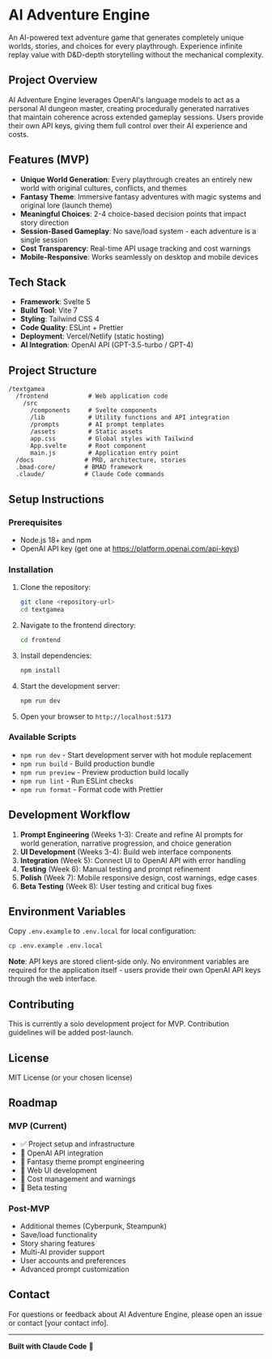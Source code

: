 # AI Adventure Engine

An AI-powered text adventure game that generates completely unique worlds, stories, and choices for every playthrough. Experience infinite replay value with D&D-depth storytelling without the mechanical complexity.

## Project Overview

AI Adventure Engine leverages OpenAI's language models to act as a personal AI dungeon master, creating procedurally generated narratives that maintain coherence across extended gameplay sessions. Users provide their own API keys, giving them full control over their AI experience and costs.

## Features (MVP)

- **Unique World Generation**: Every playthrough creates an entirely new world with original cultures, conflicts, and themes
- **Fantasy Theme**: Immersive fantasy adventures with magic systems and original lore (launch theme)
- **Meaningful Choices**: 2-4 choice-based decision points that impact story direction
- **Session-Based Gameplay**: No save/load system - each adventure is a single session
- **Cost Transparency**: Real-time API usage tracking and cost warnings
- **Mobile-Responsive**: Works seamlessly on desktop and mobile devices

## Tech Stack

- **Framework**: Svelte 5
- **Build Tool**: Vite 7
- **Styling**: Tailwind CSS 4
- **Code Quality**: ESLint + Prettier
- **Deployment**: Vercel/Netlify (static hosting)
- **AI Integration**: OpenAI API (GPT-3.5-turbo / GPT-4)

## Project Structure

```
/textgamea
  /frontend           # Web application code
    /src
      /components     # Svelte components
      /lib            # Utility functions and API integration
      /prompts        # AI prompt templates
      /assets         # Static assets
      app.css         # Global styles with Tailwind
      App.svelte      # Root component
      main.js         # Application entry point
  /docs              # PRD, architecture, stories
  .bmad-core/        # BMAD framework
  .claude/           # Claude Code commands
```

## Setup Instructions

### Prerequisites

- Node.js 18+ and npm
- OpenAI API key (get one at https://platform.openai.com/api-keys)

### Installation

1. Clone the repository:
   ```bash
   git clone <repository-url>
   cd textgamea
   ```

2. Navigate to the frontend directory:
   ```bash
   cd frontend
   ```

3. Install dependencies:
   ```bash
   npm install
   ```

4. Start the development server:
   ```bash
   npm run dev
   ```

5. Open your browser to `http://localhost:5173`

### Available Scripts

- `npm run dev` - Start development server with hot module replacement
- `npm run build` - Build production bundle
- `npm run preview` - Preview production build locally
- `npm run lint` - Run ESLint checks
- `npm run format` - Format code with Prettier

## Development Workflow

1. **Prompt Engineering** (Weeks 1-3): Create and refine AI prompts for world generation, narrative progression, and choice generation
2. **UI Development** (Weeks 3-4): Build web interface components
3. **Integration** (Week 5): Connect UI to OpenAI API with error handling
4. **Testing** (Week 6): Manual testing and prompt refinement
5. **Polish** (Week 7): Mobile responsive design, cost warnings, edge cases
6. **Beta Testing** (Week 8): User testing and critical bug fixes

## Environment Variables

Copy `.env.example` to `.env.local` for local configuration:

```bash
cp .env.example .env.local
```

**Note**: API keys are stored client-side only. No environment variables are required for the application itself - users provide their own OpenAI API keys through the web interface.

## Contributing

This is currently a solo development project for MVP. Contribution guidelines will be added post-launch.

## License

MIT License (or your chosen license)

## Roadmap

### MVP (Current)
- ✅ Project setup and infrastructure
- 🔄 OpenAI API integration
- 🔄 Fantasy theme prompt engineering
- 🔄 Web UI development
- 🔄 Cost management and warnings
- 🔄 Beta testing

### Post-MVP
- Additional themes (Cyberpunk, Steampunk)
- Save/load functionality
- Story sharing features
- Multi-AI provider support
- User accounts and preferences
- Advanced prompt customization

## Contact

For questions or feedback about AI Adventure Engine, please open an issue or contact [your contact info].

---

**Built with Claude Code** 🤖
